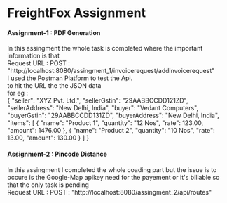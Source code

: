 # FreightFox Assignment

<h4> Assignment-1 : PDF Generation </h4>
        In this assingment the whole task is completed where the important information is that 
        </br>
        Request URL : POST : "http://localhost:8080/assingment_1/invoicerequest/addinvoicerequest"
        </br>
        I used the Postman Platform to test the Api.
        </br>
        to hit the URL the the JSON data 
        </br>
        for eg :  
        </br>
                    {
                        "seller": "XYZ Pvt. Ltd.",
                        "sellerGstin": "29AABBCCDD121ZD",
                        "sellerAddress": "New Delhi, India",
                        "buyer": "Vedant Computers",
                        "buyerGstin": "29AABBCCDD131ZD",
                        "buyerAddress": "New Delhi, India",
                        "items": [
                                    {
                                    "name": "Product 1",
                                    "quantity": "12 Nos",
                                    "rate": 123.00,
                                    "amount": 1476.00
                                    },
                                    {
                                    "name": "Product 2",
                                    "quantity": "10 Nos",
                                    "rate": 13.00,
                                    "amount": 130.00
                                    }
                                ]
                    }

<h4> Assignment-2 : Pincode Distance </h4>
        In this assingment I completed the whole coading part but the issue is to occure is the
        Google-Map apikey need for the payement or it's billable so that the only task is pending
        </br>
        Request URL : POST : "http://localhost:8080/assingment_2/api/routes"
        